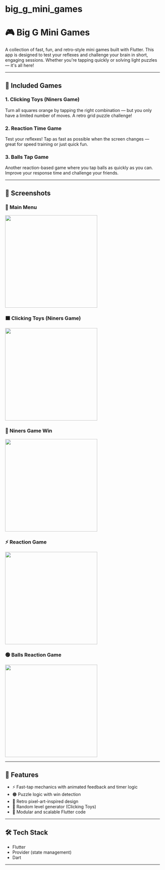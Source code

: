 # big_g_mini_games

# 🎮 Big G Mini Games

A collection of fast, fun, and retro-style mini games built with Flutter. This app is designed to test your reflexes and challenge your brain in short, engaging sessions. Whether you're tapping quickly or solving light puzzles — it's all here!

---

## 🧠 Included Games

### 1. **Clicking Toys (Niners Game)**
Turn all squares orange by tapping the right combination — but you only have a limited number of moves. A retro grid puzzle challenge!

### 2. **Reaction Time Game**
Test your reflexes! Tap as fast as possible when the screen changes — great for speed training or just quick fun.

### 3. **Balls Tap Game**
Another reaction-based game where you tap balls as quickly as you can. Improve your response time and challenge your friends.

---

## 📸 Screenshots

### 🧸 Main Menu  
<img src="screenshots/main.png" width="300"/>

### 🟧 Clicking Toys (Niners Game)  
<img src="screenshots/niners.png" width="300"/>

### 🧠 Niners Game Win  
<img src="screenshots/n_win.png" width="300"/>

### ⚡ Reaction Game  
<img src="screenshots/reaction.png" width="300"/>

### 🟢 Balls Reaction Game  
<img src="screenshots/bals.png" width="300"/>

---

## 🚀 Features

- ⚡ Fast-tap mechanics with animated feedback and timer logic  
- 🟠 Puzzle logic with win detection  
- 🎨 Retro pixel-art-inspired design  
- 🔁 Random level generator (Clicking Toys)  
- 🧩 Modular and scalable Flutter code

---

## 🛠️ Tech Stack

- Flutter
- Provider (state management)
- Dart

---

